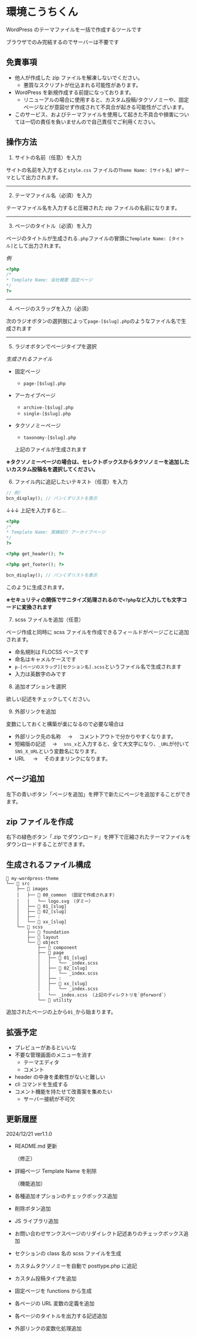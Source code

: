 # 環境こうちくん

WordPress のテーマファイルを一括で作成するツールです

ブラウザでのみ完結するのでサーバーは不要です

## 免責事項

-   他人が作成した zip ファイルを解凍しないでください。
    -   悪質なスクリプトが仕込まれる可能性があります。
-   WordPress を新規作成する前提になっております。
    -   リニューアルの場合に使用すると、カスタム投稿/タクソノミーや、固定ページなどが意図せず作成されて不具合が起きる可能性がございます。
-   このサービス、およびテーマファイルを使用して起きた不具合や損害については一切の責任を負いませんので自己責任でご利用ください。

## 操作方法

1. サイトの名前（任意）を入力

サイトの名前を入力すると`style.css` ファイルの`Theme Name: [サイト名] WPテーマ`として出力されます。

---

2. テーマファイル名（必須）を入力

テーマファイル名を入力すると圧縮された zip ファイルの名前になります。

---

3. ページのタイトル（必須）を入力

ページのタイトルが生成される`.php`ファイルの冒頭に`Template Name: [タイトル]`として出力されます。

_例_

```php
<?php
/*
* Template Name: 会社概要 固定ページ
*/
?>
```

---

4. ページのスラッグを入力（必須）

次のラジオボタンの選択肢によって`page-[$slug].php`のようなファイル名で生成されます

---

5. ラジオボタンでページタイプを選択

_生成されるファイル_

-   固定ページ
    -   `page-[$slug].php`
-   アーカイブページ
    -   `archive-[$slug].php`
    -   `single-[$slug].php`
-   タクソノミーページ

    -   `taxonomy-[$slug].php`

    上記のファイルが生成されます

**※タクソノミーページの場合は、セレクトボックスからタクソノミーを追加したいカスタム投稿名を選択してください。**

6. ファイル内に追記したいテキスト（任意）を入力

```php
// 例）
bcn_display(); // パンくずリストを表示
```

↓↓↓ 上記を入力すると…

```php
<?php
/*
* Template Name: 実績紹介 アーカイブページ
*/
?>

<?php get_header(); ?>

<?php get_footer(); ?>

bcn_display(); // パンくずリストを表示
```

このように生成されます。

**※セキュリティの関係でサニタイズ処理されるので`<?php`など入力しても文字コードに変換されます**

7. scss ファイルを追加（任意）

ページ作成と同時に scss ファイルを作成できるフィールドがページごとに追加されます。

-   命名規則は FLOCSS ベースです
-   命名はキャメルケースです
-   `p-[ページのスラッグ][セクション名].scss`というファイル名で生成されます
-   入力は英数字のみです

8. 追加オプションを選択

欲しい記述をチェックしてください。

9. 外部リンクを追加

変数にしておくと構築が楽になるので必要な場合は

-   外部リンク先の名称　 → 　コメントアウトで分かりやすくなります。
-   短縮版の記述　 → 　`sns_x`と入力すると、全て大文字になり、`_URL`が付いて`SNS_X_URL`という変数名になります。
-   URL 　 → 　そのままリンクになります。

## ページ追加

左下の青いボタン「ページを追加」を押下で新たにページを追加することができます。

## zip ファイルを作成

右下の緑色ボタン「.zip でダウンロード」を押下で圧縮されたテーマファイルをダウンロードすることができます。

## 生成されるファイル構成

```
📂 my-wordpress-theme
└── 📂 src
    ├── 📂 images
    │   ├── 📂 00_common （固定で作成されます）
    │   │   └── logo.svg　（ダミー）
    │   ├── 📂 01_[slug]
    │   ├── 📂 02_[slug]
    │   ├── :
    │   └── 📂 xx_[slug]
    └── 📂 scss
        ├── 📂 foundation
        ├── 📂 layout
        └── 📂 object
            ├── 📂 component
            ├── 📂 page
            │   ├── 📂 01_[slug]
            │   │   └── _index.scss
            │   ├── 📂 02_[slug]
            │   │   └── _index.scss
            │   ├── :
            │   ├── 📂 xx_[slug]
            │   │   └── _index.scss
            │   └── _index.scss （上記のディレクトリを`@forword`）
            └── 📂 utility
```

追加されたページの上から`01_`から始まります。

## 拡張予定

-   プレビューがあるといいな
-   不要な管理画面のメニューを消す
    -   テーマエディタ
    -   コメント
-   header の中身を柔軟性がないと難しい
-   cli コマンドを生成する
-   コメント機能を持たせて改善案を集めたい
    -   サーバー接続が不可欠

## 更新履歴

2024/12/21 ver1.1.0

-   README.md 更新

    （修正）

-   詳細ページ Template Name を削除

    （機能追加）

-   各種追加オプションのチェックボックス追加
-   削除ボタン追加
-   JS ライブラリ追加
-   お問い合わせサンクスページのリダイレクト記述ありのチェックボックス追加
-   セクションの class 名の scss ファイルを生成
-   カスタムタクソノミーを自動で posttype.php に追記
-   カスタム投稿タイプを追加
-   固定ページを functions から生成
-   各ページの URL 変数の定義を追加
-   各ページのタイトルを出力する記述追加
-   外部リンクの変数化処理追加
